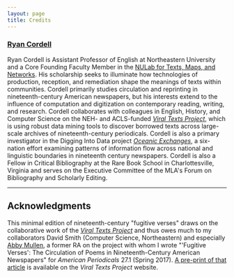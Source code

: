 ```yaml
---
layout: page
title: Credits
---
```


### [Ryan Cordell](http://ryancordell.org/)

Ryan Cordell is Assistant Professor of English at Northeastern University and a Core Founding Faculty Member in the [NULab for Texts, Maps, and Networks](https://web.northeastern.edu/nulab/). His scholarship seeks to illuminate how technologies of production, reception, and remediation shape the meanings of texts within communities. Cordell primarily studies circulation and reprinting in nineteenth-century American newspapers, but his interests extend to the influence of computation and digitization on contemporary reading, writing, and research. Cordell collaborates with colleagues in English, History, and Computer Science on the NEH- and ACLS-funded [*Viral Texts Project*](http://viraltexts.org), which is using robust data mining tools to discover borrowed texts across large-scale archives of nineteenth-century periodicals. Cordell is also a primary investigator in the Digging Into Data project [*Oceanic Exchanges*](http://oceanicexchanges.org), a six-nation effort examining patterns of information flow across national and linguistic boundaries in nineteenth century newspapers. Cordell is also a Fellow in Critical Bibliography at the Rare Book School in Charlottesville, Virginia and serves on the Executive Committee of the MLA's Forum on Bibliography and Scholarly Editing.

---

## Acknowledgments

This minimal edition of nineteenth-century "fugitive verses" draws on the collaborative work of the [*Viral Texts Project*](http://viraltexts.org) and thus owes much to my collaborators David Smith (Computer Science, Northeastern) and especially [Abby Mullen](http://abbymullen.org/), a former RA on the project with whom I wrote "'Fugitive Verses': The Circulation of Poems in Nineteenth-Century American Newspapers" for *American Periodicals* 27.1 (Spring 2017). [A pre-print of that article](http://viraltexts.org/2016/04/08/fugitive-verses/) is available on the *Viral Texts Project* website.